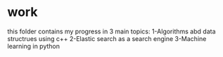# work
this folder contains my progress in 3 main topics:
1-Algorithms abd data structrues using c++
2-Elastic search as a search engine
3-Machine learning in python
